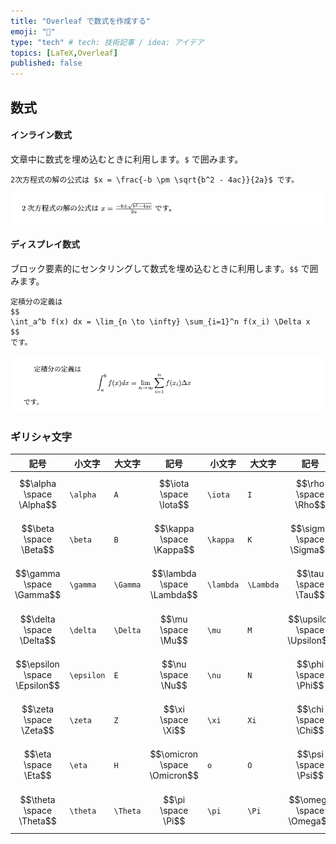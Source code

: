 ```yaml
---
title: "Overleaf で数式を作成する"
emoji: "🌿"
type: "tech" # tech: 技術記事 / idea: アイデア
topics: [LaTeX,Overleaf]
published: false
---
```


## 数式
#### インライン数式
文章中に数式を埋め込むときに利用します。`$` で囲みます。
```
2次方程式の解の公式は $x = \frac{-b \pm \sqrt{b^2 - 4ac}}{2a}$ です。
```
![](/images/overleaf-math/ex-math-inline.png)

#### ディスプレイ数式
ブロック要素的にセンタリングして数式を埋め込むときに利用します。`$$` で囲みます。
```
定積分の定義は
$$
\int_a^b f(x) dx = \lim_{n \to \infty} \sum_{i=1}^n f(x_i) \Delta x
$$
です。
```
![](/images/overleaf-math/ex-math-display.png)

### ギリシャ文字
| 記号 | 小文字 | 大文字 | 記号 | 小文字 | 大文字 | 記号 | 小文字 | 大文字 |
| --- | --- | --- | --- | --- | --- | --- | --- | --- |
| $$\alpha \space \Alpha$$ | `\alpha` | `A` | $$\iota \space \Iota$$ | `\iota` | `I` | $$\rho \space \Rho$$ | `\rho` | `P` |
| $$\beta \space \Beta$$ | `\beta` | `B` | $$\kappa \space \Kappa$$ | `\kappa` | `K` | $$\sigma \space \Sigma$$ | `\sigma` | `\Sigma` |
| $$\gamma \space \Gamma$$ | `\gamma` | `\Gamma` | $$\lambda \space \Lambda$$ | `\lambda` | `\Lambda` | $$\tau \space \Tau$$ | `\tau` | `T` |
| $$\delta \space \Delta$$ | `\delta` | `\Delta` | $$\mu \space \Mu$$ | `\mu` | `M` | $$\upsilon \space \Upsilon$$ | `\upsilon` | `\Upsilon` |
| $$\epsilon \space \Epsilon$$ | `\epsilon` | `E` | $$\nu \space \Nu$$ | `\nu` | `N` | $$\phi \space \Phi$$ | `\phi` | `\Phi` |
| $$\zeta \space \Zeta$$ | `\zeta` | `Z` | $$\xi \space \Xi$$ | `\xi` | `Xi` | $$\chi \space \Chi$$ | `\chi` | `X` |
| $$\eta \space \Eta$$ | `\eta` | `H` | $$\omicron \space \Omicron$$ | `o` | `O` | $$\psi \space \Psi$$ | `\psi` | `\Psi` |
| $$\theta \space \Theta$$ | `\theta` | `\Theta` | $$\pi \space \Pi$$ | `\pi` | `\Pi` | $$\omega \space \Omega$$ | `\omega` | `\Omega` |
